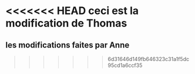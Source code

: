 <<<<<<< HEAD
ceci est la modification de Thomas
=======
## les modifications faites par Anne
>>>>>>> 6d31646d149fb646323c31a1f5dc95cd1a6ccf35
